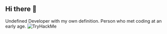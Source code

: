## Hi there 👋
<p>
Undefined Developer with my own definition. Person who met coding at an early age.
<img src="https://tryhackme-badges.s3.amazonaws.com/Dag08.png" alt="TryHackMe">
</p>
